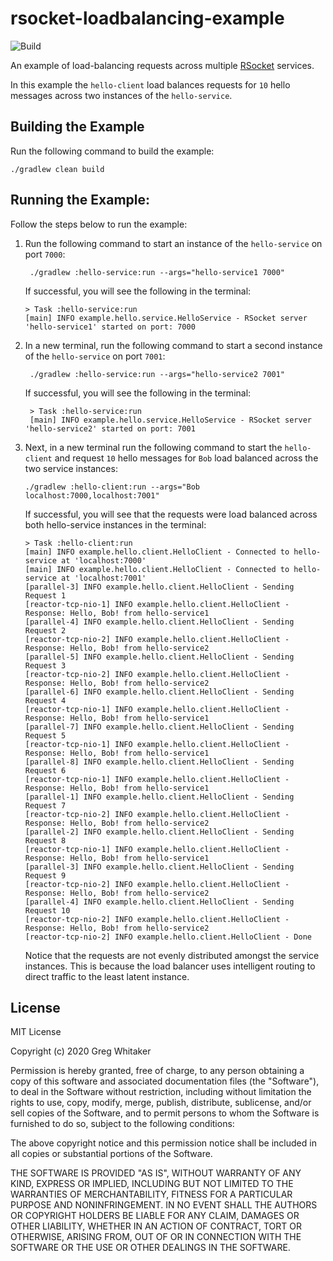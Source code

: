 # rsocket-loadbalancing-example
![Build](https://github.com/gregwhitaker/rsocket-loadbalancing-example/workflows/Build/badge.svg)

An example of load-balancing requests across multiple [RSocket](http://rsocket.io) services.

In this example the `hello-client` load balances requests for `10` hello messages across two instances of the `hello-service`.

## Building the Example
Run the following command to build the example:

    ./gradlew clean build

## Running the Example:
Follow the steps below to run the example:

1. Run the following command to start an instance of the `hello-service` on port `7000`:

        ./gradlew :hello-service:run --args="hello-service1 7000"
        
   If successful, you will see the following in the terminal:
   
       > Task :hello-service:run
       [main] INFO example.hello.service.HelloService - RSocket server 'hello-service1' started on port: 7000

2. In a new terminal, run the following command to start a second instance of the `hello-service` on port `7001`:

        ./gradlew :hello-service:run --args="hello-service2 7001"

   If successful, you will see the following in the terminal:
   
        > Task :hello-service:run
        [main] INFO example.hello.service.HelloService - RSocket server 'hello-service2' started on port: 7001
        
3. Next, in a new terminal run the following command to start the `hello-client` and request `10` hello messages for `Bob` load balanced across the two service instances:

       ./gradlew :hello-client:run --args="Bob localhost:7000,localhost:7001"
       
   If successful, you will see that the requests were load balanced across both hello-service instances in the terminal:
   
       > Task :hello-client:run
       [main] INFO example.hello.client.HelloClient - Connected to hello-service at 'localhost:7000'
       [main] INFO example.hello.client.HelloClient - Connected to hello-service at 'localhost:7001'
       [parallel-3] INFO example.hello.client.HelloClient - Sending Request 1
       [reactor-tcp-nio-1] INFO example.hello.client.HelloClient - Response: Hello, Bob! from hello-service1
       [parallel-4] INFO example.hello.client.HelloClient - Sending Request 2
       [reactor-tcp-nio-2] INFO example.hello.client.HelloClient - Response: Hello, Bob! from hello-service2
       [parallel-5] INFO example.hello.client.HelloClient - Sending Request 3
       [reactor-tcp-nio-2] INFO example.hello.client.HelloClient - Response: Hello, Bob! from hello-service2
       [parallel-6] INFO example.hello.client.HelloClient - Sending Request 4
       [reactor-tcp-nio-1] INFO example.hello.client.HelloClient - Response: Hello, Bob! from hello-service1
       [parallel-7] INFO example.hello.client.HelloClient - Sending Request 5
       [reactor-tcp-nio-1] INFO example.hello.client.HelloClient - Response: Hello, Bob! from hello-service1
       [parallel-8] INFO example.hello.client.HelloClient - Sending Request 6
       [reactor-tcp-nio-1] INFO example.hello.client.HelloClient - Response: Hello, Bob! from hello-service1
       [parallel-1] INFO example.hello.client.HelloClient - Sending Request 7
       [reactor-tcp-nio-2] INFO example.hello.client.HelloClient - Response: Hello, Bob! from hello-service2
       [parallel-2] INFO example.hello.client.HelloClient - Sending Request 8
       [reactor-tcp-nio-1] INFO example.hello.client.HelloClient - Response: Hello, Bob! from hello-service1
       [parallel-3] INFO example.hello.client.HelloClient - Sending Request 9
       [reactor-tcp-nio-2] INFO example.hello.client.HelloClient - Response: Hello, Bob! from hello-service2
       [parallel-4] INFO example.hello.client.HelloClient - Sending Request 10
       [reactor-tcp-nio-2] INFO example.hello.client.HelloClient - Response: Hello, Bob! from hello-service2
       [reactor-tcp-nio-2] INFO example.hello.client.HelloClient - Done
   
   Notice that the requests are not evenly distributed amongst the service instances. This is because the load balancer uses intelligent
   routing to direct traffic to the least latent instance.
   
## License
MIT License

Copyright (c) 2020 Greg Whitaker

Permission is hereby granted, free of charge, to any person obtaining a copy
of this software and associated documentation files (the "Software"), to deal
in the Software without restriction, including without limitation the rights
to use, copy, modify, merge, publish, distribute, sublicense, and/or sell
copies of the Software, and to permit persons to whom the Software is
furnished to do so, subject to the following conditions:

The above copyright notice and this permission notice shall be included in all
copies or substantial portions of the Software.

THE SOFTWARE IS PROVIDED "AS IS", WITHOUT WARRANTY OF ANY KIND, EXPRESS OR
IMPLIED, INCLUDING BUT NOT LIMITED TO THE WARRANTIES OF MERCHANTABILITY,
FITNESS FOR A PARTICULAR PURPOSE AND NONINFRINGEMENT. IN NO EVENT SHALL THE
AUTHORS OR COPYRIGHT HOLDERS BE LIABLE FOR ANY CLAIM, DAMAGES OR OTHER
LIABILITY, WHETHER IN AN ACTION OF CONTRACT, TORT OR OTHERWISE, ARISING FROM,
OUT OF OR IN CONNECTION WITH THE SOFTWARE OR THE USE OR OTHER DEALINGS IN THE
SOFTWARE.
